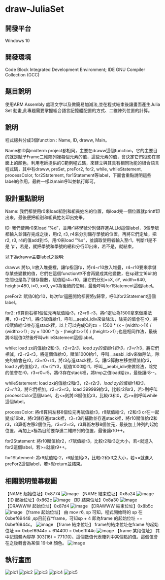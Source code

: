 # draw-JuliaSet

## 開發平台
Windows 10

## 開發環境
Code Block
Integrated Development Environment; IDE
GNU Compiler Collection (GCC)


## 題目說明
使用ARM Assembly 處理文字以及做簡易加減法,並在程式結束後讓畫面產生Julia Set 動畫,此專題需要掌握組合語言記憶體配置的方式、二維陣列位置的計算。


## 說明

程式總共分成3個function : Name, ID, draww, Main。

Name和ID與midterm project都相同，主要在draww這個function，它的主要目的就是賦予Frame二維陣列裡每個元素的值，這些元素的值，會決定它們投影在畫面上的顏色，利用老師提供的C範例程式碼，來建立與其具有相同功能的組合語言程式碼，其中有draww, preSet, preFor2, for2, while, whileStatement, processColor, for2Statement, for1Statement等label，下面會重點說明這些label的作用，最終一樣以main呼叫並執行即可。

## 設計重點說明

Name:
我們都使用r0來load組別和組員姓名的位置，每load完一個位置就printf印出來，最後便把組別和組員姓名印出完畢。

ID:
我們使用r0來load “%d”，並用r1將學號分別儲存進ALLId這個label，3個學號都輸入並儲存完成之後，用r2, r3, r4來分別儲存學號的位置，再將它們定址，把r2, r3, r4的值add到r5，用r0來load ”%s”，並讀取使用者輸入至r1，判斷r1是不是 ‘p’，若是，就把學號和學號的總和分行印出來，若不是，就結束。

以下為draww主要label之說明:

draww:
將fp, lr放入堆疊裡，讓fp指回fp，將r4~r10放入堆疊，r4~r10要來拿儲存某些變數的值，它們在這個function中不會再變成其他變數，在sp建立16bit的空間也是為了儲存變數，賦值給r4~r10，讓它們分別=cX, cY, width=640, height=480, i=0, x=0, y=0為後續的使用，最後呼叫for1Statement這個label。

preFor2:
賦值0給r10，每次for迴圈開始都要將y歸零，呼叫for2Statement這個label。

for2:
r6算術右移1個位元再賦值給r3，r2=r9-r3，將r1定址為1500拿來做乘法用，r0=r2*r1，將r3賦值給r1，呼叫__aeabi_idiv來做除法，除完的值會在r0，將r0賦值給r3並存進stack裡，以上可以完成C的zx = 1500 * (x - (width>>1)) / (width>>1) ; zy = 1000 * (y - (height>>1)) / (height>>1) ;也是相同作法，最後將r8賦值0然後呼叫whileStatement這個label。

while:
load zx的值給r2和r3，r2=r2*r3，load zy的值給r1和r3，r3=r1*r3，將它們相減，r2=r2-r3，將這個值給r0，賦值1000給r1，呼叫__aeabi_idiv來做除法，除完的值會在r0，r3=r0+r4，將r3存進stack裡，5，讓r3算數左移並賦值給r3，load zy的值給r2，r0=r2*r3，賦值1000給r1，呼叫__aeabi_idiv來做除法，除完的值會在r0，r3=r0+r5，將r3存在stack裡，將tmp之值load給zx，最後讓r8--。

whileStatement:
load zx的值給r2和r3，r2=r2*r3，load zy的值給r1和r3，r3=r1*r3，將它們相加，r2=r2+r3，load 399999給r3，比較r2和r3，若>則呼叫processColor這個label，若<=則將r8賦值給r3，比較r3和0，若>=則呼叫while這個label。

processColor:
將r8算術左移8個位元再賦值給r3，r8賦值給r2，r2和r3 or在一起變成16bit，將r3儲存進stack裡，r3=r3的補數並存進stack裡，將r10賦值給r2和r3，r3算術左移2個位元，r3=r2+r3，r3算術左移8個位元，最後加上陣列的起始位置，再加上x極為目前要存進二維陣列的位置，最後讓r10++。

for2Statement:
將r10賦值給r2，r7賦值給r3，比較r2和r3之大小，若<就進入for2這個label，若>=就讓r9++。

for1Statement:
將r9賦值給r2，r6賦值給r3，比較r2和r3之大小，若<=就進入preFor2這個label，若>就return並結束。


## 相關說明螢幕截圖
【NAME 起始位址】0x8774
![image](https://user-images.githubusercontent.com/95240041/194572768-a35c788a-24da-4e1f-8ce2-a06ed098b6e3.png)
【NAME 結束位址】0x8a24
![image](https://user-images.githubusercontent.com/95240041/194572874-f67b208a-60ef-4e74-a7d8-0219bd312556.png)
【ID 起始位址】0x862c
![image](https://user-images.githubusercontent.com/95240041/194572949-18426461-beeb-4444-9615-6888bb8183e1.png)
【ID 結束位址】0x8a30
![image](https://user-images.githubusercontent.com/95240041/194573097-b604eabf-8c97-49b1-acad-3a0c5f148cc1.png)
【DRAWWW 起始位址】0x87d4
![image](https://user-images.githubusercontent.com/95240041/194573179-0c78e810-2753-4d14-b005-7c02735e6ade.png)
【DRAWWW 結束位址】0x8b5c
![image](https://user-images.githubusercontent.com/95240041/194573261-0d533c78-30b9-4d7f-9068-d674edb7825c.png)
【frame 起始位址】
由 mov r6, sp 可知，程式開始時的 sp 在 0xbef69448 ,sp目前存*frame，可知sp + 4 即為frame 的起始位址 == 0xbef6944c。
![image](https://user-images.githubusercontent.com/95240041/194573342-f79541d3-456b-4c20-a74e-f065e43a1ad2.png)
【frame 結束位址】
frame的結束位址在frame 的起始位址 == 0xbef6944c + 614400 = 0xbefff44c
![image](https://user-images.githubusercontent.com/95240041/194573415-8fbeca72-2eda-4eac-ba07-80555c651763.png)
【frame 某段位址】
其中記憶體內容存 303(16) = 771(10)。這個數值代表陣列中某個點的值。這個值會在之後轉會為某個 16-bit 顏色。
![image](https://user-images.githubusercontent.com/95240041/194573511-87b78f03-918f-4d6a-b505-299e1bca1007.png)


## 執行畫面

![pic1](https://user-images.githubusercontent.com/95240041/194571754-227cad85-2672-475f-85a9-78270f6bd0ec.png)
![pic2](https://user-images.githubusercontent.com/95240041/194571772-5aa3e754-31ba-41d4-a17e-850dd5c2692b.png)
![pic3](https://user-images.githubusercontent.com/95240041/194571785-64e0c257-919c-47d6-94f0-bb1054d98249.png)
![pic4](https://user-images.githubusercontent.com/95240041/194571799-f974db5d-4b02-4543-ade0-88bee7d609dc.png)
![pic5](https://user-images.githubusercontent.com/95240041/194571809-1a1b037b-8355-4c78-afe2-aace99ca3f68.png)

